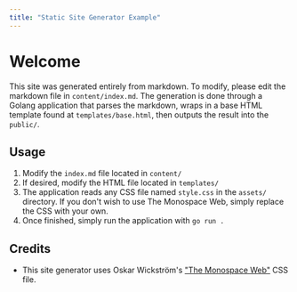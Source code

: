 ```yaml
---
title: "Static Site Generator Example"
---
```


# Welcome

This site was generated entirely from markdown. To modify, please edit the markdown file in `content/index.md`. The generation is done through a Golang application that parses the markdown, wraps in a base HTML template found at `templates/base.html`, then outputs the result into the `public/`.

## Usage

1. Modify the `index.md` file located in `content/`
2. If desired, modify the HTML file located in `templates/`
3. The application reads any CSS file named `style.css` in the `assets/` directory. If you don't wish to use The Monospace Web, simply replace the CSS with your own.
4. Once finished, simply run the application with `go run .`

## Credits

- This site generator uses Oskar Wickström's ["The Monospace Web"](https://github.com/owickstrom/the-monospace-web) CSS file.
